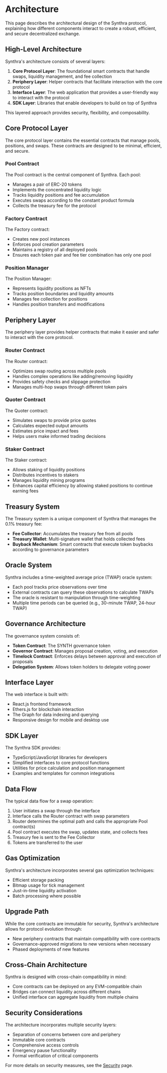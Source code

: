 # Architecture

This page describes the architectural design of the Synthra protocol, explaining how different components interact to create a robust, efficient, and secure decentralized exchange.

## High-Level Architecture

Synthra's architecture consists of several layers:

1. **Core Protocol Layer**: The foundational smart contracts that handle swaps, liquidity management, and fee collection
2. **Periphery Layer**: Helper contracts that facilitate interaction with the core protocol
3. **Interface Layer**: The web application that provides a user-friendly way to interact with the protocol
4. **SDK Layer**: Libraries that enable developers to build on top of Synthra

This layered approach provides security, flexibility, and composability.

## Core Protocol Layer

The core protocol layer contains the essential contracts that manage pools, positions, and swaps. These contracts are designed to be minimal, efficient, and secure.

### Pool Contract

The Pool contract is the central component of Synthra. Each pool:

* Manages a pair of ERC-20 tokens
* Implements the concentrated liquidity logic
* Tracks liquidity positions and fee accumulation
* Executes swaps according to the constant product formula
* Collects the treasury fee for the protocol

### Factory Contract

The Factory contract:

* Creates new pool instances
* Enforces pool creation parameters
* Maintains a registry of all deployed pools
* Ensures each token pair and fee tier combination has only one pool

### Position Manager

The Position Manager:

* Represents liquidity positions as NFTs
* Tracks position boundaries and liquidity amounts
* Manages fee collection for positions
* Handles position transfers and modifications

## Periphery Layer

The periphery layer provides helper contracts that make it easier and safer to interact with the core protocol.

### Router Contract

The Router contract:

* Optimizes swap routing across multiple pools
* Handles complex operations like adding/removing liquidity
* Provides safety checks and slippage protection
* Manages multi-hop swaps through different token pairs

### Quoter Contract

The Quoter contract:

* Simulates swaps to provide price quotes
* Calculates expected output amounts
* Estimates price impact and fees
* Helps users make informed trading decisions

### Staker Contract

The Staker contract:

* Allows staking of liquidity positions
* Distributes incentives to stakers
* Manages liquidity mining programs
* Enhances capital efficiency by allowing staked positions to continue earning fees

## Treasury System

The Treasury system is a unique component of Synthra that manages the 0.1% treasury fee:

* **Fee Collector**: Accumulates the treasury fee from all pools
* **Treasury Wallet**: Multi-signature wallet that holds collected fees
* **Buyback Mechanism**: Smart contracts that execute token buybacks according to governance parameters

## Oracle System

Synthra includes a time-weighted average price (TWAP) oracle system:

* Each pool tracks price observations over time
* External contracts can query these observations to calculate TWAPs
* The oracle is resistant to manipulation through time-weighting
* Multiple time periods can be queried (e.g., 30-minute TWAP, 24-hour TWAP)

## Governance Architecture

The governance system consists of:

* **Token Contract**: The SYNTH governance token
* **Governor Contract**: Manages proposal creation, voting, and execution
* **Timelock Contract**: Enforces delays between approval and execution of proposals
* **Delegation System**: Allows token holders to delegate voting power

## Interface Layer

The web interface is built with:

* React.js frontend framework
* Ethers.js for blockchain interaction
* The Graph for data indexing and querying
* Responsive design for mobile and desktop use

## SDK Layer

The Synthra SDK provides:

* TypeScript/JavaScript libraries for developers
* Simplified interfaces to core protocol functions
* Utilities for price calculation and position management
* Examples and templates for common integrations

## Data Flow

The typical data flow for a swap operation:

1. User initiates a swap through the interface
2. Interface calls the Router contract with swap parameters
3. Router determines the optimal path and calls the appropriate Pool contract(s)
4. Pool contract executes the swap, updates state, and collects fees
5. Treasury fee is sent to the Fee Collector
6. Tokens are transferred to the user

## Gas Optimization

Synthra's architecture incorporates several gas optimization techniques:

* Efficient storage packing
* Bitmap usage for tick management
* Just-in-time liquidity activation
* Batch processing where possible

## Upgrade Path

While the core contracts are immutable for security, Synthra's architecture allows for protocol evolution through:

* New periphery contracts that maintain compatibility with core contracts
* Governance-approved migrations to new versions when necessary
* Phased deployments of new features

## Cross-Chain Architecture

Synthra is designed with cross-chain compatibility in mind:

* Core contracts can be deployed on any EVM-compatible chain
* Bridges can connect liquidity across different chains
* Unified interface can aggregate liquidity from multiple chains

## Security Considerations

The architecture incorporates multiple security layers:

* Separation of concerns between core and periphery
* Immutable core contracts
* Comprehensive access controls
* Emergency pause functionality
* Formal verification of critical components

For more details on security measures, see the [Security](security.md) page.

